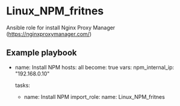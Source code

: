 # Linux_NPM_fritnes
Ansible role for install Nginx Proxy Manager (https://nginxproxymanager.com/)

## Example playbook
- name: Install NPM
  hosts: all
  become: true
  vars:
    npm_internal_ip: "192.168.0.10"

  tasks:
    - name: Install NPM
      import_role:
        name: Linux_NPM_fritnes
